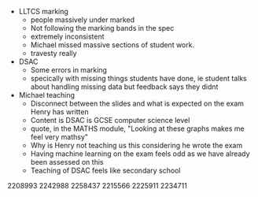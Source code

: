 - LLTCS marking 
	- people massively under marked
	- Not following the marking bands in the spec
	- extremely inconsistent 
	- Michael missed massive sections of student work. 
	- travesty really
- DSAC
	- Some errors in marking
	- specically with missing things students have done, ie student talks about handling missing data but feedback says they didnt
- Michael teaching
	- Disconnect between the slides and what is expected on the exam Henry has written
	- Content is DSAC is GCSE computer science level
	- quote, in the MATHS module, "Looking at these graphs makes me feel very mathsy"
	- Why is Henry not teaching us this considering he wrote the exam
	- Having machine learning on the exam feels odd as we have already been assessed on this
	- Teaching of DSAC feels like secondary school


2208993
2242988
2258437
2215566
2225911
2234711